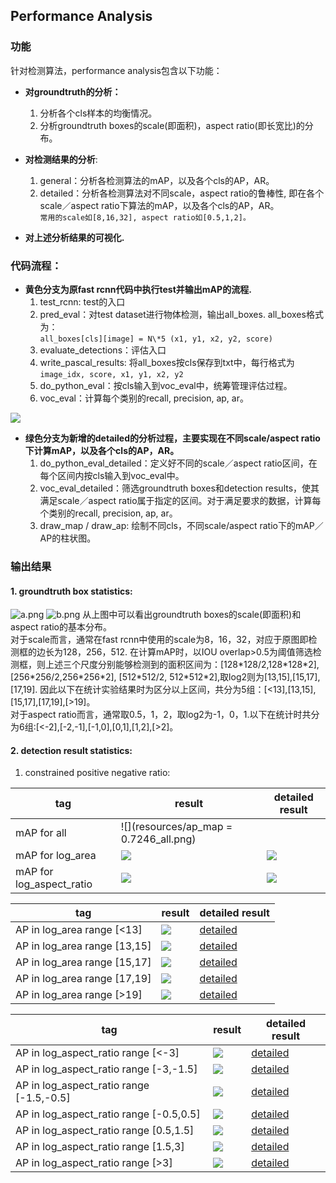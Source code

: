 ## Performance Analysis
### 功能
针对检测算法，performance analysis包含以下功能：    

- **对groundtruth的分析：**  
	1. 分析各个cls样本的均衡情况。    
	2. 分析groundtruth boxes的scale(即面积)，aspect ratio(即长宽比)的分布。   
- **对检测结果的分析**:   
	1. general：分析各检测算法的mAP，以及各个cls的AP，AR。      
	2. detailed：分析各检测算法对不同scale，aspect ratio的鲁棒性, 即在各个scale／aspect ratio下算法的mAP，以及各个cls的AP，AR。       
`常用的scale如[8,16,32], aspect ratio如[0.5,1,2]。 `  
   
- **对上述分析结果的可视化.**     


### 代码流程：
- **黄色分支为原fast rcnn代码中执行test并输出mAP的流程.**  
	 1. test\_rcnn: test的入口    
	2. pred\_eval：对test dataset进行物体检测，输出all\_boxes. all\_boxes格式为：   
`all_boxes[cls][image] = N\*5 (x1, y1, x2, y2, score)`    
	3. evaluate\_detections：评估入口   
	4. write\_pascal\_results: 将all\_boxes按cls保存到txt中，每行格式为   
`image_idx, score, x1, y1, x2, y2`     
	5. do\_python\_eval：按cls输入到voc\_eval中，统筹管理评估过程。  
	6. voc\_eval：计算每个类别的recall, precision, ap, ar。

![](resources/flowchart_analyze_data.png)

- **绿色分支为新增的detailed的分析过程，主要实现在不同scale/aspect ratio下计算mAP，以及各个cls的AP，AR。**     
	1. do\_python\_eval\_detailed：定义好不同的scale／aspect ratio区间，在每个区间内按cls输入到voc\_eval中。  
	2. voc\_eval\_detailed：筛选groundtruth boxes和detection results，使其满足scale／aspect ratio属于指定的区间。对于满足要求的数据，计算每个类别的recall, precision, ap, ar。   
	3. draw\_map / draw\_ap: 绘制不同cls，不同scale/aspect ratio下的mAP／AP的柱状图。

### 输出结果
#### 1. groundtruth box statistics:
![a.png](resources/gt_box_analysis.png)
![b.png](resources/gt_box_analysis2.png)
从上图中可以看出groundtruth boxes的scale(即面积)和aspect ratio的基本分布。  
对于scale而言，通常在fast rcnn中使用的scale为8，16，32，对应于原图即检测框的边长为128，256，512. 在计算mAP时，以IOU overlap>0.5为阈值筛选检测框，则上述三个尺度分别能够检测到的面积区间为：[128\*128/2,128\*128\*2], [256\*256/2,256\*256\*2], [512\*512/2, 512\*512\*2],取log2则为[13,15],[15,17],[17,19]. 因此以下在统计实验结果时为区分以上区间，共分为5组：[<13],[13,15],[15,17],[17,19],[>19]。   
对于aspect ratio而言，通常取0.5，1，2，取log2为-1，0，1.以下在统计时共分为6组:[<-2],[-2,-1],[-1,0],[0,1],[1,2],[>2]。

#### 2. detection result statistics:
1. constrained positive negative ratio:      

tag| result | detailed result |
------------- |---------|----------|
mAP for all  | ![](resources/ap_map = 0.7246_all.png)||
mAP for log\_area  | ![](resources/map_log_area.png)|![](resources/map_log_area_bin0.2.png)|
mAP for log\_aspect\_ratio | ![](resources/map_log_aspect_ratio.png)| ![](resources/map_log_aspect_ratio_bin0.2.png)|

tag| result | detailed result |
----|-----|------|
AP in log\_area range [<13] |![](resources/ap_log_area_<13.png)| [detailed](resources/ap_log_area_<13/ap_log_area_<13.md)|
AP in log\_area range [13,15] |![](resources/ap_log_area_13~15.png)| [detailed](resources/ap_log_area_<13~15/ap_log_area_13~15.md)|
AP in log\_area range [15,17] |![](resources/ap_log_area_15~17.png)|[detailed](resources/ap_log_area_<15~17/ap_log_area_15~17.md)|
AP in log\_area range [17,19] |![](resources/ap_log_area_17~19.png)|[detailed](resources/ap_log_area_<17~19/ap_log_area_17~19.md)|
AP in log\_area range [>19] |![](resources/ap_log_area_>19.png)| [detailed](resources/ap_log_area_<13/ap_log_area_>18.8.md)|

tag| result | detailed result |
----|-----|-----|
AP in log\_aspect_ratio range [<-3] |![](resources/ap_log_aspect_ratio_<-3.png)| [detailed](resources/ap_log_aspect_ratio_<-3/ap_log_aspect_ratio_<-3.md)|
AP in log\_aspect_ratio range [-3,-1.5] |![](resources/ap_log_aspect_ratio_-3~-1.5.png)|[detailed](resources/ap_log_aspect_ratio_-3~-1.6/ap_log_aspect_ratio_-3~-1.6.md)|
AP in log\_aspect_ratio range [-1.5,-0.5] |![](resources/ap_log_aspect_ratio_-1.5~-0.5.png)| [detailed](resources/ap_log_aspect_ratio_-1.6~-0.6/ap_log_aspect_ratio_-1.6~-0.6.md)|
AP in log\_aspect_ratio range [-0.5,0.5] |![](resources/ap_log_aspect_ratio_-0.5~0.5.png)|[detailed](resources/ap_log_aspect_ratio_-1.6~-0.6/ap_log_aspect_ratio_-0.6~0.6.md)|
AP in log\_aspect_ratio range [0.5,1.5] |![](resources/ap_log_aspect_ratio_0.5~1.5.png)|[detailed](resources/ap_log_aspect_ratio_0.6~1.4/ap_log_aspect_ratio_0.6~1.4.md)|
AP in log\_aspect_ratio range [1.5,3] |![](resources/ap_log_aspect_ratio_1.5~3.png)|[detailed](resources/ap_log_aspect_ratio_1.4~3/ap_log_aspect_ratio_1.4~3.md)|
AP in log\_aspect_ratio range [>3] |![](resources/ap_log_aspect_ratio_>3.png)| [detailed](resources/ap_log_aspect_ratio_>3/ap_log_aspect_ratio_>2.8.md)|

